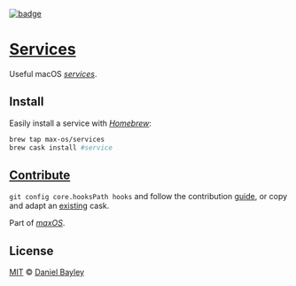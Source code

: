 [![badge][ci]][circle]

[Services]
==========
Useful macOS _[services]_.

Install
-------
Easily install a service with _[Homebrew]_:
~~~ sh
brew tap max-os/services
brew cask install #service
~~~

[Contribute][guide]
-------------------
`git config core.hooksPath hooks` and follow the contribution [guide], or copy and adapt an [existing] cask.

Part of _[maxOS]_.

License
-------
[MIT] © [Daniel Bayley]

[MIT]:              LICENSE.md
[Daniel Bayley]:    https://github.com/danielbayley

[ci]:               https://img.shields.io/circleci/project/max-OS/homebrew-services.svg?style=flat-square
[circle]:           https://circleci.com/gh/max-OS/homebrew-services

[maxos]:            http://max-os.github.io
[services]:         https://developer.apple.com/macos/human-interface-guidelines/extensions/services

[homebrew]:         http://brew.sh

[guide]:            https://github.com/caskroom/homebrew-cask/blob/master/doc/development/adding_a_cask.md
[existing]:         Casks
